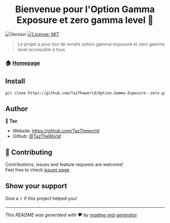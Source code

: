 <h1 align="center">Bienvenue pour l'Option Gamma Exposure et zero gamma level 👋</h1>
<p>
  <img alt="Version" src="https://img.shields.io/badge/version-1.0-blue.svg?cacheSeconds=2592000" />
  <a href="#" target="_blank">
    <img alt="License: MIT" src="https://img.shields.io/badge/License-MIT-yellow.svg" />
  </a>
</p>

> Le projet a pour but de rendre option gamma exposure et zero gamma level accessible à tous 

### 🏠 [Homepage](https://github.com/TazTheworld/Option-Gamma-Exposure--zero-gamma-level)

## Install

```sh
git clone https://github.com/TazTheworld/Option-Gamma-Exposure--zero-gamma-level.git
```

## Author

👤 **Taz**

* Website: https://github.com/TazTheworld
* Github: [@TazTheWorld](https://github.com/TazTheWorld)

## 🤝 Contributing

Contributions, issues and feature requests are welcome!<br />Feel free to check [issues page](https://github.com/TazTheworld/Option-Gamma-Exposure--zero-gamma-level/issues). 

## Show your support

Give a ⭐️ if this project helped you!

***
_This README was generated with ❤️ by [readme-md-generator](https://github.com/kefranabg/readme-md-generator)_